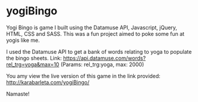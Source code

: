 # yogiBingo
Yogi Bingo is game I built using the Datamuse API, Javascript, jQuery, HTML, CSS and SASS. This was a fun project aimed to poke some fun at yogis like me.

I used the Datamuse API to get a bank of words relating to yoga to populate the bingo sheets.
Link: https://api.datamuse.com/words?rel_trg=yoga&max=10
(Params: 
rel_trg:yoga, 
max: 2000)

You amy view the live version of this game in the link provided: http://karabarleta.com/yogiBingo/

Namaste!
